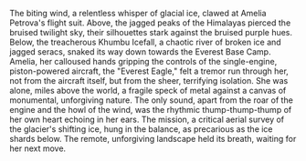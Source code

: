 The biting wind, a relentless whisper of glacial ice, clawed at Amelia Petrova's flight suit.  Above, the jagged peaks of the Himalayas pierced the bruised twilight sky, their silhouettes stark against the bruised purple hues.  Below, the treacherous Khumbu Icefall, a chaotic river of broken ice and jagged seracs, snaked its way down towards the Everest Base Camp.  Amelia, her calloused hands gripping the controls of the single-engine, piston-powered aircraft, the "Everest Eagle," felt a tremor run through her, not from the aircraft itself, but from the sheer, terrifying isolation.  She was alone, miles above the world, a fragile speck of metal against a canvas of monumental, unforgiving nature.  The only sound, apart from the roar of the engine and the howl of the wind, was the rhythmic thump-thump-thump of her own heart echoing in her ears.  The mission, a critical aerial survey of the glacier's shifting ice, hung in the balance, as precarious as the ice shards below.  The remote, unforgiving landscape held its breath, waiting for her next move.
